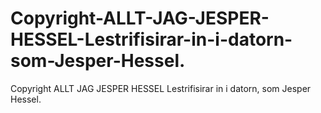 # Copyright-ALLT-JAG-JESPER-HESSEL-Lestrifisirar-in-i-datorn-som-Jesper-Hessel.
Copyright ALLT JAG JESPER HESSEL Lestrifisirar in i datorn, som Jesper Hessel.
